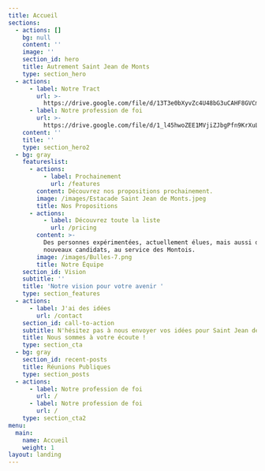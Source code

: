 ```yaml
---
title: Accueil
sections:
  - actions: []
    bg: null
    content: ''
    image: ''
    section_id: hero
    title: Autrement Saint Jean de Monts
    type: section_hero
  - actions:
      - label: Notre Tract
        url: >-
          https://drive.google.com/file/d/13T3e0bXyvZc4U48bG3uCAHF8GVCmJLZ-/view?usp=sharing
      - label: Notre profession de foi
        url: >-
          https://drive.google.com/file/d/1_l45hwoZEE1MVjiZJbgPfn9KrXuLF72Y/view?usp=sharing
    content: ''
    title: ''
    type: section_hero2
  - bg: gray
    featureslist:
      - actions:
          - label: Prochainement
            url: /features
        content: Découvrez nos propositions prochainement.
        image: /images/Estacade Saint Jean de Monts.jpeg
        title: Nos Propositions
      - actions:
          - label: Découvrez toute la liste
            url: /pricing
        content: >-
          Des personnes expérimentées, actuellement élues, mais aussi de
          nouveaux candidats, au service des Montois.
        image: /images/Bulles-7.png
        title: Notre Équipe
    section_id: Vision
    subtitle: ''
    title: 'Notre vision pour votre avenir '
    type: section_features
  - actions:
      - label: J'ai des idées
        url: /contact
    section_id: call-to-action
    subtitle: N'hésitez pas à nous envoyer vos idées pour Saint Jean de Monts
    title: Nous sommes à votre écoute !
    type: section_cta
  - bg: gray
    section_id: recent-posts
    title: Réunions Publiques
    type: section_posts
  - actions:
      - label: Notre profession de foi
        url: /
      - label: Notre profession de foi
        url: /
    type: section_cta2
menu:
  main:
    name: Accueil
    weight: 1
layout: landing
---
```


